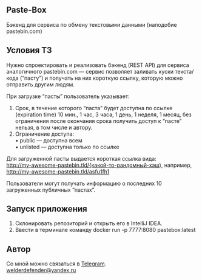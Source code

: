 ## Paste-Box
Бэкенд для сервиса по обмену текстовыми данными (наподобие pastebin.com)

## Условия ТЗ
Нужно спроектировать и реализовать бэкенд (REST API) для сервиса аналогичного pastebin.com — сервис позволяет заливать куски текста/кода (“пасту”) и получать на них короткую ссылку, которую можно отправить другим людям.

При загрузке “пасты” пользователь указывает:
1. Срок, в течение которого “паста” будет доступна по ссылке (expiration time) 10 мин., 1 час, 3 часа, 1 день, 1 неделя, 1 месяц, без ограничения после окончания срока получить доступ к “пасте” нельзя, в том числе и автору.
2. Ограничение доступа:
<br>• public — доступна всем
<br>• unlisted — доступна только по ссылке

Для загруженной пасты выдается короткая ссылка вида:
<br>http://my-awesome-pastebin.tld/{какой-то-рандомный-хэш), например,
<br>http://my-awesome-pastebin.tld/asfu1fh1

Пользователи могут получать информацию о последних 10 загруженных публичных “пастах”.

## Запуск приложения
1. Склонировать репозиторий и открыть его в IntelliJ IDEA.
2. Ввести в терминале команду docker run -p 7777:8080 pastebox:latest

## Автор
Со мной можно связаться в [Telegram](https://t.me/welderdefender).
<br>welderdefender@yandex.ru
